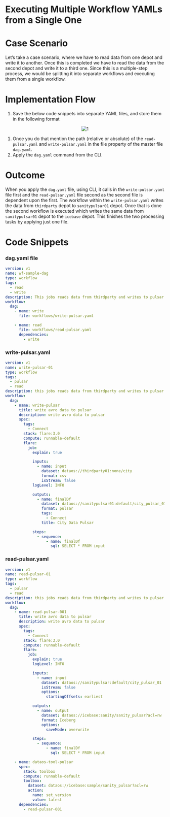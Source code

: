 # **Executing Multiple Workflow YAMLs from a Single One**

# **Case Scenario**

Let’s take a case scenario, where we have to read data from one depot and write it to another. Once this is completed we have to read the data from the second depot and write it to a third one. Since this is a multiple-step process, we would be splitting it into separate workflows and executing them from a single workflow.

# **Implementation Flow**

1. Save the below code snippets into separate YAML files, and store them in the following format

<center>

![1](/mkdocs/Mk%20Docs/Transformation/Workflow/Executing%20Multiple%20Workflow%20YAMLs%20from%20a%20Single%20On/Untitled.png)

</center>

1. Once you do that mention the path (relative or absolute) of the `read-pulsar.yaml` and `write-pulsar.yaml` in the file property of the master file `dag.yaml`. 
2. Apply the `dag.yaml` command from the CLI.

# **Outcome**

When you apply the `dag.yaml` file, using CLI, it calls in the `write-pulsar.yaml` file first and the `read-pulsar.yaml` file second as the second file is dependent upon the first. The workflow within the `write-pulsar.yaml` writes the data from `thirdparty` depot to `sanitypulsar01` depot. Once that is done the second workflow is executed which writes the same data from `sanitypulsar01` depot to the `icebase` depot. This finishes the two processing tasks by applying just one file.

# **Code Snippets**

### **dag.yaml file**

```yaml
version: v1
name: wf-sample-dag
type: workflow
tags:
  - read
  - write
description: This jobs reads data from thirdparty and writes to pulsar
workflow:
  dag:
    - name: write
      file: workflows/write-pulsar.yaml

    - name: read
      file: workflows/read-pulsar.yaml
      dependencies:
        - write
```

### **write-pulsar.yaml**

```yaml
version: v1
name: write-pulsar-01
type: workflow
tags:
  - pulsar
  - read
description: this jobs reads data from thirdparty and writes to pulsar
workflow:
  dag:
    - name: write-pulsar
      title: write avro data to pulsar
      description: write avro data to pulsar
      spec:
        tags:
          - Connect
        stack: flare:3.0
        compute: runnable-default
        flare:
          job:
            explain: true

            inputs:
              - name: input
                dataset: dataos://thirdparty01:none/city
                format: csv
                isStream: false
            logLevel: INFO

            outputs:
              - name: finalDf
                dataset: dataos://sanitypulsar01:default/city_pulsar_01?acl=rw
                format: pulsar
                tags:
                  - Connect
                title: City Data Pulsar

            steps:
              - sequence:
                  - name: finalDf
                    sql: SELECT * FROM input
```

### **read-pulsar.yaml**

```yaml
version: v1
name: read-pulsar-01
type: workflow
tags:
  - pulsar
  - read
description: this jobs reads data from thirdparty and writes to pulsar
workflow:
  dag:
    - name: read-pulsar-001
      title: write avro data to pulsar
      description: write avro data to pulsar
      spec:
        tags:
          - Connect
        stack: flare:3.0
        compute: runnable-default
        flare:
          job:
            explain: true
            logLevel: INFO

            inputs:
              - name: input
                dataset: dataos://sanitypulsar:default/city_pulsar_01
                isStream: false
                options:
                  startingOffsets: earliest

            outputs:
              - name: output
                dataset: dataos://icebase:sanity/sanity_pulsar?acl=rw
                format: Iceberg
                options:
                  saveMode: overwrite

            steps:
              - sequence:
                  - name: finalDf
                    sql: SELECT * FROM input

    - name: dataos-tool-pulsar
      spec:
        stack: toolbox
        compute: runnable-default
        toolbox:
          dataset: dataos://icebase:sample/sanity_pulsar?acl=rw
          action:
            name: set_version
            value: latest
      dependencies:
        - read-pulsar-001
```